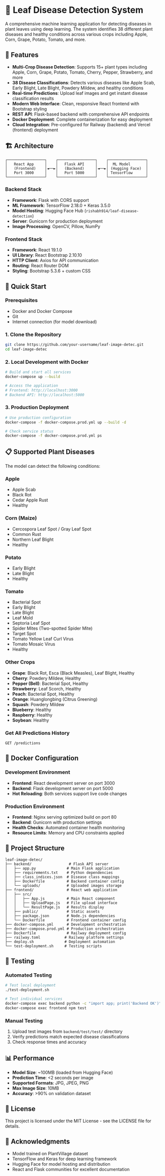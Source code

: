 # 🍃 Leaf Disease Detection System

A comprehensive machine learning application for detecting diseases in plant leaves using deep learning. The system identifies 38 different plant diseases and healthy conditions across various crops including Apple, Corn, Grape, Potato, Tomato, and more.

## 🌟 Features

- **Multi-Crop Disease Detection**: Supports 15+ plant types including Apple, Corn, Grape, Potato, Tomato, Cherry, Pepper, Strawberry, and more
- **38 Disease Classifications**: Detects various diseases like Apple Scab, Early Blight, Late Blight, Powdery Mildew, and healthy conditions
- **Real-time Predictions**: Upload leaf images and get instant disease classification results
- **Modern Web Interface**: Clean, responsive React frontend with Bootstrap styling
- **REST API**: Flask-based backend with comprehensive API endpoints
- **Docker Deployment**: Complete containerization for easy deployment
- **Cloud Integration**: Pre-configured for Railway (backend) and Vercel (frontend) deployment

## 🏗️ Architecture

```
┌─────────────────┐    ┌─────────────────┐    ┌─────────────────┐
│   React App     │    │   Flask API     │    │  ML Model       │
│   (Frontend)    │◄──►│   (Backend)     │◄──►│ (Hugging Face)  │
│   Port 3000     │    │   Port 5000     │    │ TensorFlow      │
└─────────────────┘    └─────────────────┘    └─────────────────┘
```

### Backend Stack
- **Framework**: Flask with CORS support
- **ML Framework**: TensorFlow 2.18.0 + Keras 3.5.0
- **Model Hosting**: Hugging Face Hub (`rishabh914/leaf-disease-detection`)
- **Server**: Gunicorn for production deployment
- **Image Processing**: OpenCV, Pillow, NumPy

### Frontend Stack
- **Framework**: React 19.1.0
- **UI Library**: React Bootstrap 2.10.10
- **HTTP Client**: Axios for API communication
- **Routing**: React Router DOM
- **Styling**: Bootstrap 5.3.6 + custom CSS

## 🚀 Quick Start

### Prerequisites
- Docker and Docker Compose
- Git
- Internet connection (for model download)

### 1. Clone the Repository
```bash
git clone https://github.com/your-username/leaf-image-detec.git
cd leaf-image-detec
```

### 2. Local Development with Docker
```bash
# Build and start all services
docker-compose up --build

# Access the application
# Frontend: http://localhost:3000
# Backend API: http://localhost:5000
```

### 3. Production Deployment
```bash
# Use production configuration
docker-compose -f docker-compose.prod.yml up --build -d

# Check service status
docker-compose -f docker-compose.prod.yml ps
```

## 📋 Supported Plant Diseases

The model can detect the following conditions:

### Apple
- Apple Scab
- Black Rot
- Cedar Apple Rust
- Healthy

### Corn (Maize)
- Cercospora Leaf Spot / Gray Leaf Spot
- Common Rust
- Northern Leaf Blight
- Healthy

### Potato
- Early Blight
- Late Blight
- Healthy

### Tomato
- Bacterial Spot
- Early Blight
- Late Blight
- Leaf Mold
- Septoria Leaf Spot
- Spider Mites (Two-spotted Spider Mite)
- Target Spot
- Tomato Yellow Leaf Curl Virus
- Tomato Mosaic Virus
- Healthy

### Other Crops
- **Grape**: Black Rot, Esca (Black Measles), Leaf Blight, Healthy
- **Cherry**: Powdery Mildew, Healthy
- **Pepper (Bell)**: Bacterial Spot, Healthy
- **Strawberry**: Leaf Scorch, Healthy
- **Peach**: Bacterial Spot, Healthy
- **Orange**: Huanglongbing (Citrus Greening)
- **Squash**: Powdery Mildew
- **Blueberry**: Healthy
- **Raspberry**: Healthy
- **Soybean**: Healthy



### Get All Predictions History
```http
GET /predictions
```

## 🐳 Docker Configuration

### Development Environment
- **Frontend**: React development server on port 3000
- **Backend**: Flask development server on port 5000
- **Hot Reloading**: Both services support live code changes

### Production Environment
- **Frontend**: Nginx serving optimized build on port 80
- **Backend**: Gunicorn with production settings
- **Health Checks**: Automated container health monitoring
- **Resource Limits**: Memory and CPU constraints applied


## 📁 Project Structure

```
leaf-image-detec/
├── backend/                 # Flask API server
│   ├── app.py              # Main Flask application
│   ├── requirements.txt    # Python dependencies
│   ├── class_indices.json  # Disease class mappings
│   ├── Dockerfile          # Backend container config
│   └── uploads/            # Uploaded images storage
├── frontend/               # React web application
│   ├── src/
│   │   ├── App.js          # Main React component
│   │   ├── UploadPage.js   # File upload interface
│   │   └── ResultPage.js   # Results display
│   ├── public/             # Static assets
│   ├── package.json        # Node.js dependencies
│   └── Dockerfile          # Frontend container config
├── docker-compose.yml      # Development orchestration
├── docker-compose.prod.yml # Production orchestration
├── Dockerfile              # Railway deployment config
├── railway.toml           # Railway platform settings
├── deploy.sh              # Deployment automation
└── test-deployment.sh     # Testing scripts
```

## 🧪 Testing

### Automated Testing
```bash
# Test local deployment
./test-deployment.sh

# Test individual services
docker-compose exec backend python -c "import app; print('Backend OK')"
docker-compose exec frontend npm test
```

### Manual Testing
1. Upload test images from `backend/test/test/` directory
2. Verify predictions match expected disease classifications
3. Check response times and accuracy


## 📊 Performance

- **Model Size**: ~100MB (loaded from Hugging Face)
- **Prediction Time**: <2 seconds per image
- **Supported Formats**: JPG, JPEG, PNG
- **Max Image Size**: 10MB
- **Accuracy**: >90% on validation dataset


## 📄 License

This project is licensed under the MIT License - see the LICENSE file for details.

## 🙏 Acknowledgments

- Model trained on PlantVillage dataset
- TensorFlow and Keras for deep learning framework
- Hugging Face for model hosting and distribution
- React and Flask communities for excellent documentation


